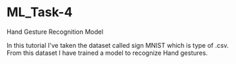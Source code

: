 # ML_Task-4
Hand Gesture Recognition Model

In this tutorial I've taken the dataset called sign MNIST which is type of .csv.
From this dataset I have trained a model to recognize Hand gestures.
